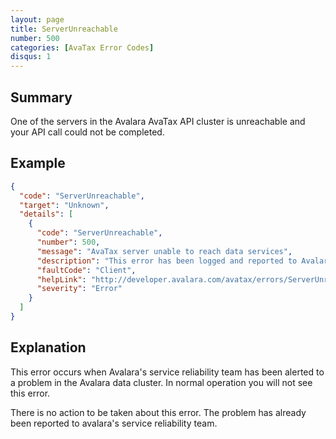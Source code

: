 ```yaml
---
layout: page
title: ServerUnreachable
number: 500
categories: [AvaTax Error Codes]
disqus: 1
---
```


## Summary

One of the servers in the Avalara AvaTax API cluster is unreachable and your API call could not be completed.

## Example

```json
{
  "code": "ServerUnreachable",
  "target": "Unknown",
  "details": [
    {
      "code": "ServerUnreachable",
      "number": 500,
      "message": "AvaTax server unable to reach data services",
      "description": "This error has been logged and reported to Avalara system administrators.  No action is required.",
      "faultCode": "Client",
      "helpLink": "http://developer.avalara.com/avatax/errors/ServerUnreachable",
      "severity": "Error"
    }
  ]
}
```

## Explanation

This error occurs when Avalara's service reliability team has been alerted to a problem in the Avalara data cluster.  In normal operation you will not see this error.

There is no action to be taken about this error.  The problem has already been reported to avalara's service reliability team.
